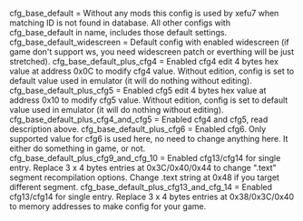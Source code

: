 cfg_base_default             = Without any mods this config is used by xefu7 when matching ID is not found in database. All other configs with cfg_base_default in name, includes those default settings.
cfg_base_default_widescreen  = Default config with enabled widescreen (if game don't support ws, you need widescreen patch or everthing will be just stretched).
cfg_base_default_plus_cfg4   = Enabled cfg4 edit 4 bytes hex value at address 0x0C to modify cfg4 value. Without edition, config is set to default value used in emulator (it will do nothing without editing).
cfg_base_default_plus_cfg5   = Enabled cfg5 edit 4 bytes hex value at address 0x10 to modify cfg5 value. Without edition, config is set to default value used in emulator (it will do nothing without editing).
cfg_base_default_plus_cfg4_and_cfg5 = Enabled cfg4 and cfg5, read description above.
cfg_base_default_plus_cfg6   = Enabled cfg6. Only supported value for cfg6 is used here, no need to change anything here. It either do something in game, or not.
cfg_base_default_plus_cfg9_and_cfg_10 = Enabled cfg13/cfg14 for single entry. Replace 3 x 4 bytes entries at 0x3C/0x40/0x44 to change ".text" segment recompilation options. Change .text string at 0x48 if you target different segment.
cfg_base_default_plus_cfg13_and_cfg_14 = Enabled cfg13/cfg14 for single entry. Replace 3 x 4 bytes entries at 0x38/0x3C/0x40 to memory addresses to make config for your game.
